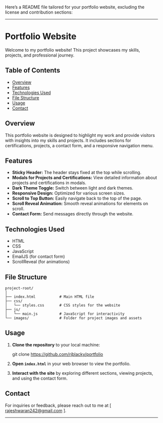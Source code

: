 Here’s a README file tailored for your portfolio website, excluding the license and contribution sections:

---

# Portfolio Website

Welcome to my portfolio website! This project showcases my skills, projects, and professional journey. 

## Table of Contents
- [Overview](#overview)
- [Features](#features)
- [Technologies Used](#technologies-used)
- [File Structure](#file-structure)
- [Usage](#usage)
- [Contact](#contact)

## Overview
This portfolio website is designed to highlight my work and provide visitors with insights into my skills and projects. It includes sections for certifications, projects, a contact form, and a responsive navigation menu.

## Features
- **Sticky Header:** The header stays fixed at the top while scrolling.
- **Modals for Projects and Certifications:** View detailed information about projects and certifications in modals.
- **Dark Theme Toggle:** Switch between light and dark themes.
- **Responsive Design:** Optimized for various screen sizes.
- **Scroll to Top Button:** Easily navigate back to the top of the page.
- **Scroll Reveal Animation:** Smooth reveal animations for elements on scroll.
- **Contact Form:** Send messages directly through the website.

## Technologies Used
- HTML
- CSS
- JavaScript
- EmailJS (for contact form)
- ScrollReveal (for animations)

## File Structure
```
project-root/
│
├── index.html           # Main HTML file
├── css/
│   └── styles.css       # CSS styles for the website
├── js/
│   └── main.js          # JavaScript for interactivity
└── images/              # Folder for project images and assets
```

## Usage
1. **Clone the repository** to your local machine:
   
   git clone https://github.com/rjblacky/portfolio
   
2. **Open `index.html`** in your web browser to view the portfolio.

3. **Interact with the site** by exploring different sections, viewing projects, and using the contact form.

## Contact
For inquiries or feedback, please reach out to me at [ rajeshwaran242@gmail.com ].

---
